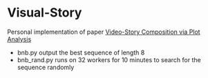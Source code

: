 # Visual-Story
Personal implementation of paper [Video-Story Composition via Plot Analysis](https://ieeexplore.ieee.org/abstract/document/7780709)
* bnb.py output the best sequence of length 8
* bnb_rand.py runs on 32 workers for 10 minutes to search for the sequence randomly

